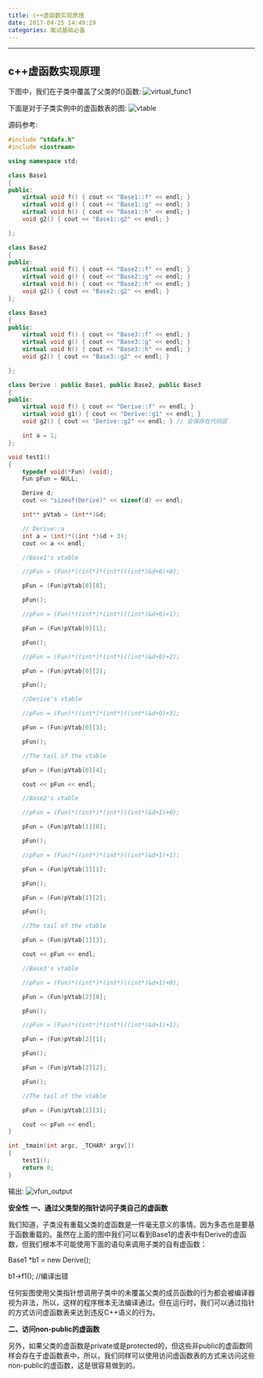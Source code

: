 ```yaml
---
title: c++虚函数实现原理
date: 2017-04-25 14:49:19
categories: 面试基础必备
---
```

------
## **c++虚函数实现原理**
下图中，我们在子类中覆盖了父类的f()函数:
![virtual_func1](/img/virtual_func1.jpg)
<!-- more -->

下面是对于子类实例中的虚函数表的图:
![vtable](/img/vtable.jpg)

源码参考:
```c++
#include "stdafx.h"
#include <iostream>

using namespace std;

class Base1 
{
public:
	virtual void f() { cout << "Base1::f" << endl; }
	virtual void g() { cout << "Base1::g" << endl; }
	virtual void h() { cout << "Base1::h" << endl; }
	void g2() { cout << "Base1::g2" << endl; }

};

class Base2 
{
public:
	virtual void f() { cout << "Base2::f" << endl; }
	virtual void g() { cout << "Base2::g" << endl; }
	virtual void h() { cout << "Base2::h" << endl; }
	void g2() { cout << "Base2::g2" << endl; }
};

class Base3 
{
public:
	virtual void f() { cout << "Base3::f" << endl; }
	virtual void g() { cout << "Base3::g" << endl; }
	virtual void h() { cout << "Base3::h" << endl; }
	void g2() { cout << "Base3::g2" << endl; }

};

class Derive : public Base1, public Base2, public Base3 
{
public:
	virtual void f() { cout << "Derive::f" << endl; }
	virtual void g1() { cout << "Derive::g1" << endl; }
	void g2() { cout << "Derive::g2" << endl; } // 会保存在代码区

	int a = 1;
};

void test1()
{
	typedef void(*Fun) (void);
	Fun pFun = NULL;

	Derive d;
	cout << "sizeof(Derive)" << sizeof(d) << endl;

	int** pVtab = (int**)&d;

	// Derive::a
	int a = (int)*((int *)&d + 3);
	cout << a << endl;

	//Base1's vtable

	//pFun = (Fun)*((int*)*(int*)((int*)&d+0)+0);

	pFun = (Fun)pVtab[0][0];

	pFun();

	//pFun = (Fun)*((int*)*(int*)((int*)&d+0)+1);

	pFun = (Fun)pVtab[0][1];

	pFun();

	//pFun = (Fun)*((int*)*(int*)((int*)&d+0)+2);

	pFun = (Fun)pVtab[0][2];

	pFun();

	//Derive's vtable

	//pFun = (Fun)*((int*)*(int*)((int*)&d+0)+3);

	pFun = (Fun)pVtab[0][3];

	pFun();

	//The tail of the vtable

	pFun = (Fun)pVtab[0][4];

	cout << pFun << endl;

	//Base2's vtable

	//pFun = (Fun)*((int*)*(int*)((int*)&d+1)+0);

	pFun = (Fun)pVtab[1][0];

	pFun();

	//pFun = (Fun)*((int*)*(int*)((int*)&d+1)+1);

	pFun = (Fun)pVtab[1][1];

	pFun();

	pFun = (Fun)pVtab[1][2];

	pFun();

	//The tail of the vtable

	pFun = (Fun)pVtab[1][3];

	cout << pFun << endl;

	//Base3's vtable

	//pFun = (Fun)*((int*)*(int*)((int*)&d+1)+0);

	pFun = (Fun)pVtab[2][0];

	pFun();

	//pFun = (Fun)*((int*)*(int*)((int*)&d+1)+1);

	pFun = (Fun)pVtab[2][1];

	pFun();

	pFun = (Fun)pVtab[2][2];

	pFun();

	//The tail of the vtable

	pFun = (Fun)pVtab[2][3];

	cout << pFun << endl;
}

int _tmain(int argc, _TCHAR* argv[])
{
	test1();
	return 0;
}
```

输出:
![vfun_output](/img/vfun_output.png)

**安全性**
**一、通过父类型的指针访问子类自己的虚函数**

我们知道，子类没有重载父类的虚函数是一件毫无意义的事情。因为多态也是要基于函数重载的。虽然在上面的图中我们可以看到Base1的虚表中有Derive的虚函数，但我们根本不可能使用下面的语句来调用子类的自有虚函数：

Base1 *b1 = new Derive();

b1->f1(); //编译出错

任何妄图使用父类指针想调用子类中的未覆盖父类的成员函数的行为都会被编译器视为非法，所以，这样的程序根本无法编译通过。但在运行时，我们可以通过指针的方式访问虚函数表来达到违反C++语义的行为。

**二、访问non-public的虚函数**

另外，如果父类的虚函数是private或是protected的，但这些非public的虚函数同样会存在于虚函数表中，所以，我们同样可以使用访问虚函数表的方式来访问这些non-public的虚函数，这是很容易做到的。
